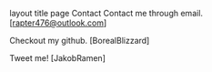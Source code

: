 layout	title
page
Contact
Contact me through email. [rapter476@outlook.com]

Checkout my github. [BorealBlizzard]

Tweet me! [JakobRamen]
